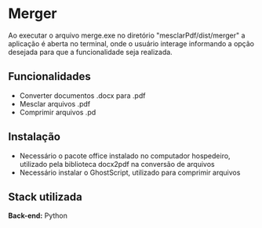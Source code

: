 
# Merger
Ao executar o arquivo merge.exe no diretório "mesclarPdf/dist/merger" a aplicação é aberta no terminal, onde o usuário interage informando a opção desejada para que a funcionalidade seja realizada.

## Funcionalidades

- Converter documentos .docx para .pdf
- Mesclar arquivos .pdf
- Comprimir arquivos .pd

## Instalação
- Necessário o pacote office instalado no computador hospedeiro, utilizado pela biblioteca docx2pdf na conversão de arquivos
- Necessário instalar o GhostScript, utilizado para comprimir arquivos
## Stack utilizada
**Back-end:** Python

